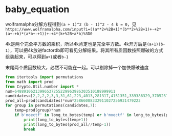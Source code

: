 # baby_equation

wolframalpha分解方程得到`(a + 1)^2 (b - 1)^2 - 4 k = 0`，见`https://www.wolframalpha.com/input?i=((a**2+%2B+1)*(b**2+%2B+1)+-+2*(a+-+b)*(a*b+-+1))+-+4*(k+%2B+a*b)%3D0`

4k是两个完全平方数的乘积，所以4k肯定也是完全平方数。4k开方后是`(a+1)(b-1)`，可以把4k放进factordb即可看见分解结果。将其所有质因数按照爆破的方式组装起来，可以得到`a+1`或者`b-1`

末尾两个质因数较大，必然不可能在一起。可以剔除掉一个加快爆破速度
```py
from itertools import permutations
from math import prod
from Crypto.Util.number import *
num=64889106213996537255229963986303510188999911
candidates=[2,2,2,2,3,3,31,61,223,4013,281317,4151351,339386329,370523737,5404604441993,26798471753993]
prod_all=prod(candidates)*num*25866088332911027256931479223
for group in permutations(candidates,7):
    temp=prod(group)*num
    if b'moectf' in long_to_bytes(temp) or b'moectf' in long_to_bytes(prod_all//temp):
        print(long_to_bytes(temp+1))
        print(long_to_bytes(prod_all//temp-1))
        break
```